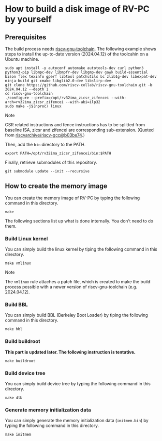 # How to build a disk image of RV-PC by yourself

## Prerequisites

The build process needs [riscv-gnu-toolchain](https://github.com/riscv-collab/riscv-gnu-toolchain). The following example shows steps to install the up-to-date version (2024.04.12) of the toolcahin on a Ubuntu machine.

```
sudo apt install -y autoconf automake autotools-dev curl python3 python3-pip libmpc-dev libmpfr-dev libgmp-dev gawk build-essential bison flex texinfo gperf libtool patchutils bc zlib1g-dev libexpat-dev ninja-build git cmake libglib2.0-dev libslirp-dev
git clone https://github.com/riscv-collab/riscv-gnu-toolchain.git -b 2024.04.12 --depth 1
cd riscv-gnu-toolchain
./configure --prefix=/opt/rv32ima_zicsr_zifencei --with-arch=rv32ima_zicsr_zifencei --with-abi=ilp32
sudo make -j$(nproc) linux
```

> [!NOTE]
> CSR related instructions and fence instructions has to be splitted from baseline ISA, zicsr and zifencei are corresponding sub-extension.
> (Quoted from [riscvarchive/riscv-gcc@b03be74](https://github.com/riscvarchive/riscv-gcc/commit/b03be74).)

Then, add the `bin` directory to the PATH.

```
export PATH=/opt/rv32ima_zicsr_zifencei/bin:$PATH
```

Finally, retrieve submodules of this repository.

```
git submodule update --init --recursive
```

## How to create the memory image

You can create the memory image of RV-PC by typing the following command in this directory.

```
make
```

The following sections list up what is done internally. You don't need to do them.

### Build Linux kernel

You can simply build the linux kernel by tiping the following command in this directory.

```
make vmlinux
```

> [!NOTE]
> The `vmlinux` rule attaches a patch file, which is created to make the build process possible with a newer version of riscv-gnu-toolchain (e.g. 2024.04.12).

### Build BBL

You can simply build BBL (Berkeley Boot Loader) by tiping the following command in this directory.

```
make bbl
```

### Build buildroot

**This part is updated later. The following instruction is tentative.**

```
make buildroot
```

### Build device tree

You can simply build device tree by typing the following command in this directory.

```
make dtb
```

### Generate memory initialization data

You can simply generate the memory initialization data (`initmem.bin`) by typing the following command in this directory.

```
make initmem
```


